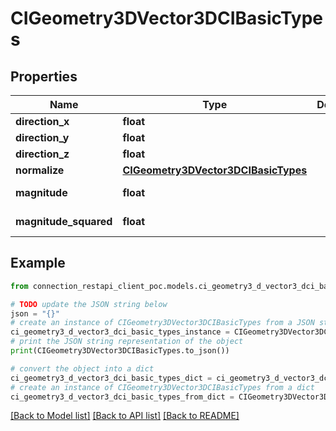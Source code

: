 # CIGeometry3DVector3DCIBasicTypes


## Properties

Name | Type | Description | Notes
------------ | ------------- | ------------- | -------------
**direction_x** | **float** |  | [optional] 
**direction_y** | **float** |  | [optional] 
**direction_z** | **float** |  | [optional] 
**normalize** | [**CIGeometry3DVector3DCIBasicTypes**](CIGeometry3DVector3DCIBasicTypes.md) |  | [optional] 
**magnitude** | **float** |  | [optional] [readonly] 
**magnitude_squared** | **float** |  | [optional] [readonly] 

## Example

```python
from connection_restapi_client_poc.models.ci_geometry3_d_vector3_dci_basic_types import CIGeometry3DVector3DCIBasicTypes

# TODO update the JSON string below
json = "{}"
# create an instance of CIGeometry3DVector3DCIBasicTypes from a JSON string
ci_geometry3_d_vector3_dci_basic_types_instance = CIGeometry3DVector3DCIBasicTypes.from_json(json)
# print the JSON string representation of the object
print(CIGeometry3DVector3DCIBasicTypes.to_json())

# convert the object into a dict
ci_geometry3_d_vector3_dci_basic_types_dict = ci_geometry3_d_vector3_dci_basic_types_instance.to_dict()
# create an instance of CIGeometry3DVector3DCIBasicTypes from a dict
ci_geometry3_d_vector3_dci_basic_types_from_dict = CIGeometry3DVector3DCIBasicTypes.from_dict(ci_geometry3_d_vector3_dci_basic_types_dict)
```
[[Back to Model list]](../README.md#documentation-for-models) [[Back to API list]](../README.md#documentation-for-api-endpoints) [[Back to README]](../README.md)


